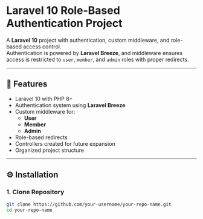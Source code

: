 # Laravel 10 Role-Based Authentication Project

A **Laravel 10** project with authentication, custom middleware, and role-based access control.  
Authentication is powered by **Laravel Breeze**, and middleware ensures access is restricted to `user`, `member`, and `admin` roles with proper redirects.

---

## 🚀 Features
- Laravel 10 with PHP 8+
- Authentication system using **Laravel Breeze**
- Custom middleware for:
  - **User**
  - **Member**
  - **Admin**
- Role-based redirects
- Controllers created for future expansion
- Organized project structure

---

## ⚙️ Installation

### 1. Clone Repository
```bash
git clone https://github.com/your-username/your-repo-name.git
cd your-repo-name
